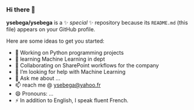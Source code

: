 ### Hi there 👋


**ysebega/ysebega** is a ✨ _special_ ✨ repository because its `README.md` (this file) appears on your GitHub profile.

Here are some ideas to get you started:

- 🔭 Working on Python programming projects
- 🌱 learning Machine Learning in dept
- 👯 Collaborating on SharePoint workflows for the company
- 🤔 I’m looking for help with Machine Learning
- 💬 Ask me about ...
- 📫 reach me @ ysebega@yahoo.fr
- 😄 Pronouns: ...
- ⚡ In addition to English, I speak fluent French.

